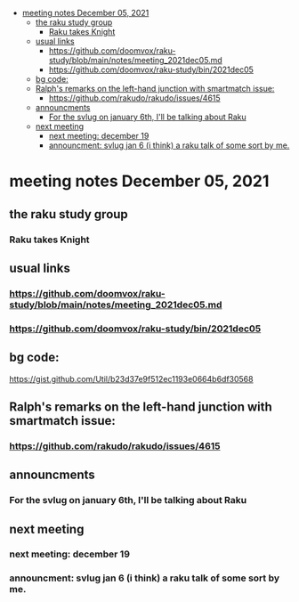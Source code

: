 - [meeting notes December 05, 2021](#orgebbbc8b)
  - [the raku study group](#org950473d)
    - [Raku takes Knight](#org03dec7a)
  - [usual links](#orgedc65de)
    - [<https://github.com/doomvox/raku-study/blob/main/notes/meeting_2021dec05.md>](#org2917680)
    - [<https://github.com/doomvox/raku-study/bin/2021dec05>](#orgabd0fc3)
  - [bg code:](#org7f06d87)
  - [Ralph's remarks on the left-hand junction with smartmatch issue:](#org2ee11f5)
    - [<https://github.com/rakudo/rakudo/issues/4615>](#org8d797ad)
  - [announcments](#orgcdadacc)
    - [For the svlug on january 6th, I'll be talking about Raku](#org72972be)
  - [next meeting](#org785e5fd)
    - [next meeting: december 19](#org7acede1)
    - [announcment: svlug jan 6 (i think) a raku talk of some sort by me.](#org1d020da)


<a id="orgebbbc8b"></a>

# meeting notes December 05, 2021


<a id="org950473d"></a>

## the raku study group


<a id="org03dec7a"></a>

### Raku takes Knight


<a id="orgedc65de"></a>

## usual links


<a id="org2917680"></a>

### <https://github.com/doomvox/raku-study/blob/main/notes/meeting_2021dec05.md>


<a id="orgabd0fc3"></a>

### <https://github.com/doomvox/raku-study/bin/2021dec05>


<a id="org7f06d87"></a>

## bg code:

<https://gist.github.com/Util/b23d37e9f512ec1193e0664b6df30568>


<a id="org2ee11f5"></a>

## Ralph's remarks on the left-hand junction with smartmatch issue:


<a id="org8d797ad"></a>

### <https://github.com/rakudo/rakudo/issues/4615>


<a id="orgcdadacc"></a>

## announcments


<a id="org72972be"></a>

### For the svlug on january 6th, I'll be talking about Raku


<a id="org785e5fd"></a>

## next meeting


<a id="org7acede1"></a>

### next meeting: december 19


<a id="org1d020da"></a>

### announcment: svlug jan 6 (i think) a raku talk of some sort by me.
